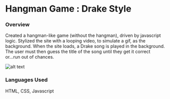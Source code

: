 # Hangman Game : Drake Style

### Overview

Created a hangman-like game (without the hangman), driven by javascript logic. Stylized the site with a looping video, to simulate a gif, as the background. 
When the site loads, a Drake song is played in the background. The user must then guess the title of the song until they get it correct or...run out of chances.

![alt text]()

### Languages Used

HTML, CSS, Javascript
